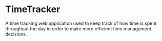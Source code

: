 # TimeTracker

A time tracking web application used to keep track of how time is spent throughout the day in order to make more efficient time management decisions.
